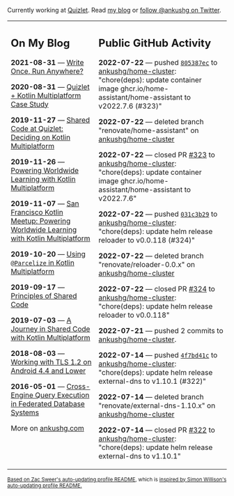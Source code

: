 Currently working at [Quizlet](https://quizlet.com/). Read [my blog](https://ankushg.com/) or [follow @ankushg on Twitter](https://twitter.com/ankushg).

<table><tr><td valign="top" width="40%">

## On My Blog
<!-- blog starts -->
**2021-08-31** — [Write Once, Run Anywhere?](https://ankushg.com/posts/write-once-run-anywhere-increment/)

**2020-08-31** — [Quizlet + Kotlin Multiplatform Case Study](https://ankushg.com/posts/quizlet-kotlin-multiplatform-case-study/)

**2019-11-27** — [Shared Code at Quizlet: Deciding on Kotlin Multiplatform](https://ankushg.com/posts/shared-code-kotlin-multiplatform/)

**2019-11-26** — [Powering Worldwide Learning with Kotlin Multiplatform](https://ankushg.com/speaking/droidcon-sf-2019)

**2019-11-07** — [San Francisco Kotlin Meetup: Powering Worldwide Learning with Kotlin Multiplatform](https://ankushg.com/speaking/sf-kotlin-meetup-2019)

**2019-10-20** — [Using `@Parcelize` in Kotlin Multiplatform](https://ankushg.com/posts/multiplatform-parcelize/)

**2019-09-17** — [Principles of Shared Code](https://ankushg.com/speaking/denver-startup-week-2019)

**2019-07-03** — [A Journey in Shared Code with Kotlin Multiplatform](https://ankushg.com/speaking/droidcon-berlin-2019)

**2018-08-03** — [Working with TLS 1.2 on Android 4.4 and Lower](https://ankushg.com/posts/tls-1.2-on-android/)

**2016-05-01** — [Cross-Engine Query Execution in Federated Database Systems](https://ankushg.com/projects/thesis)
<!-- blog ends -->
More on [ankushg.com](https://ankushg.com/)
</td><td valign="top" width="60%">

## Public GitHub Activity
<!-- githubActivity starts -->
**2022-07-22** — pushed [`805387ec`](https://github.com/ankushg/home-cluster/commit/805387ec24a423cd6a39941892b22afe6ad41ef1) to [ankushg/home-cluster](https://api.github.com/repos/ankushg/home-cluster): "chore(deps): update container image ghcr.io/home-assistant/home-assistant to v2022.7.6 (#323)"

**2022-07-22** — deleted branch "renovate/home-assistant" on [ankushg/home-cluster](https://api.github.com/repos/ankushg/home-cluster)

**2022-07-22** — closed PR [#323](https://github.com/ankushg/home-cluster/pull/323) to [ankushg/home-cluster](https://api.github.com/repos/ankushg/home-cluster): "chore(deps): update container image ghcr.io/home-assistant/home-assistant to v2022.7.6"

**2022-07-22** — pushed [`031c3b29`](https://github.com/ankushg/home-cluster/commit/031c3b29f4345222d0a3cb73ed5628c699f05e40) to [ankushg/home-cluster](https://api.github.com/repos/ankushg/home-cluster): "chore(deps): update helm release reloader to v0.0.118 (#324)"

**2022-07-22** — deleted branch "renovate/reloader-0.0.x" on [ankushg/home-cluster](https://api.github.com/repos/ankushg/home-cluster)

**2022-07-22** — closed PR [#324](https://github.com/ankushg/home-cluster/pull/324) to [ankushg/home-cluster](https://api.github.com/repos/ankushg/home-cluster): "chore(deps): update helm release reloader to v0.0.118"

**2022-07-21** — pushed 2 commits to [ankushg/home-cluster](https://api.github.com/repos/ankushg/home-cluster).

**2022-07-14** — pushed [`4f7bd41c`](https://github.com/ankushg/home-cluster/commit/4f7bd41cbcdd4f21888969dc98b95051025f7cd2) to [ankushg/home-cluster](https://api.github.com/repos/ankushg/home-cluster): "chore(deps): update helm release external-dns to v1.10.1 (#322)"

**2022-07-14** — deleted branch "renovate/external-dns-1.10.x" on [ankushg/home-cluster](https://api.github.com/repos/ankushg/home-cluster)

**2022-07-14** — closed PR [#322](https://github.com/ankushg/home-cluster/pull/322) to [ankushg/home-cluster](https://api.github.com/repos/ankushg/home-cluster): "chore(deps): update helm release external-dns to v1.10.1"
<!-- githubActivity ends -->
</td></tr></table>

<sub><a href="https://github.com/ZacSweers/ZacSweers">Based on Zac Sweer's auto-updating profile README</a>, which is <a href="https://simonwillison.net/2020/Jul/10/self-updating-profile-readme/">inspired by Simon Willison's auto-updating profile README.</a></sub>